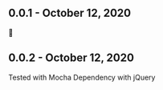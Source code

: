 0.0.1 - October 12, 2020
--------------------------
🎉

0.0.2 - October 12, 2020
--------------------------
Tested with Mocha
Dependency with jQuery